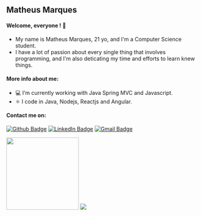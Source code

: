 ## Matheus Marques

#### Welcome, everyone ! 👋

- My name is Matheus Marques, 21 yo, and I'm a Computer Science student. 
- I have a lot of passion about every single thing that involves programming, 
and I'm also deticating my time and efforts to learn knew things.

#### More info about me:

- 💻 I’m currently working with Java Spring MVC and Javascript.
- ⚛ I code in Java, Nodejs, Reactjs and Angular.  

#### Contact me on: 
[![Github Badge](https://img.shields.io/badge/-Github-000?style=flat-square&logo=Github&logoColor=white&link=https://github.com/matheusmarks)](https://github.com/matheusmarks)
[![LinkedIn Badge](https://img.shields.io/badge/-LinkedIn-blue?style=flat-square&logo=LinkedIn&logoColor=white&link=https://www.linkedin.com/in/matheus-marques-0558921b4/)](https://www.linkedin.com/in/matheus-marques-0558921b4/)
[![Gmail Badge](https://img.shields.io/badge/-Gmail-ba110c?style=flat-square&logo=Gmail&logoColor=white&link=mailto:marquesmatheusoliveira01@gmail.com)](mailto:marquesmatheusoliveira01@gmail.com)

<p>
    <img src="https://github-readme-stats.vercel.app/api?username=matheusmarks&theme=react&show_icons=true&count_private=true&hide_border=true" height="190"> 
    <img src="https://github-readme-stats.vercel.app/api/top-langs/?username=matheusmarks&layout=compact&theme=react&hide_border=true&langs_count=8">
</p>




